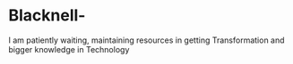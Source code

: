 # Blacknell-
I am patiently waiting, maintaining resources in getting Transformation and bigger knowledge in Technology 
